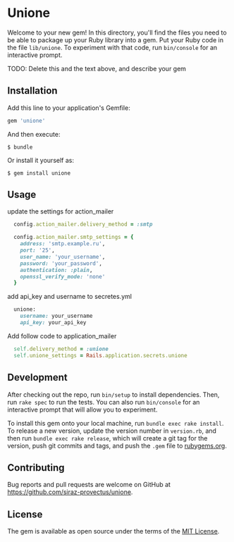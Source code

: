 # Unione

Welcome to your new gem! In this directory, you'll find the files you need to be able to package up your Ruby library into a gem. Put your Ruby code in the file `lib/unione`. To experiment with that code, run `bin/console` for an interactive prompt.

TODO: Delete this and the text above, and describe your gem

## Installation

Add this line to your application's Gemfile:

```ruby
gem 'unione'
```

And then execute:

    $ bundle

Or install it yourself as:

    $ gem install unione

## Usage

update the settings for action_mailer

```ruby
  config.action_mailer.delivery_method = :smtp

  config.action_mailer.smtp_settings = {
    address: 'smtp.example.ru',
    port: '25',
    user_name: 'your_username',
    password: 'your_password',
    authentication: :plain,
    openssl_verify_mode: 'none'
  }
```

add api_key and username to secretes.yml

```ruby
  unione:
    username: your_username
    api_key: your_api_key
```

Add follow code to application_mailer

```ruby
  self.delivery_method = :unione
  self.unione_settings = Rails.application.secrets.unione
```


## Development

After checking out the repo, run `bin/setup` to install dependencies. Then, run `rake spec` to run the tests. You can also run `bin/console` for an interactive prompt that will allow you to experiment.

To install this gem onto your local machine, run `bundle exec rake install`. To release a new version, update the version number in `version.rb`, and then run `bundle exec rake release`, which will create a git tag for the version, push git commits and tags, and push the `.gem` file to [rubygems.org](https://rubygems.org).

## Contributing

Bug reports and pull requests are welcome on GitHub at https://github.com/siraz-provectus/unione.

## License

The gem is available as open source under the terms of the [MIT License](https://opensource.org/licenses/MIT).

